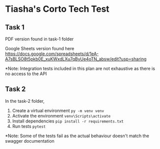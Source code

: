 # Tiasha's Corto Tech Test

## Task 1
PDF version found in task-1 folder 

Google Sheets version found here https://docs.google.com/spreadsheets/d/1eA-A7sBLSO8t5pkb0E_xuKWxdLXu7qByUe4oTN_absw/edit?usp=sharing

*Note: Integration tests included in this plan are not exhaustive as there is no access to the API

## Task 2
In the task-2 folder,
1. Create a virtual environment
   `py -m venv venv`
2. Activate the environment 
   `venv\Scripts\activate`
3. Install dependencies
   `pip install -r requirements.txt`
4. Run tests
   `pytest`

*Note: Some of the tests fail as the actual behaviour doesn't match the swagger documentation
